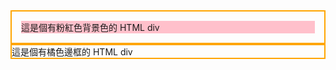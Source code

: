<div style="border:2px orange solid;padding:15px;">
<div style="background-color:pink;">這是個有粉紅色背景色的 HTML div</div>
  
  
  
  
</div> 
</div> 
</div> 
</div> 
<div style="border:2px orange solid;">這是個有橘色邊框的 HTML div</div>
